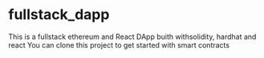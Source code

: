 # fullstack_dapp

This is a fullstack ethereum and React DApp 
buith withsolidity, hardhat and react
You can clone this project to get started with smart contracts
